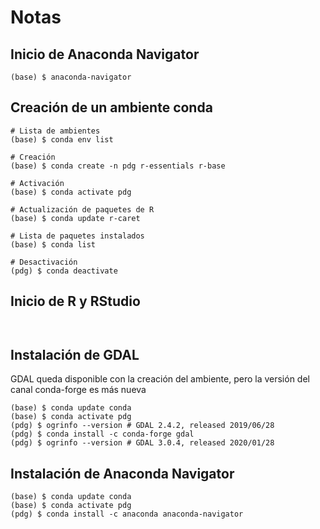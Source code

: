 # Notas

## Inicio de Anaconda Navigator
```terminal
(base) $ anaconda-navigator
```

## Creación de un ambiente conda
```terminal
# Lista de ambientes
(base) $ conda env list

# Creación
(base) $ conda create -n pdg r-essentials r-base

# Activación
(base) $ conda activate pdg

# Actualización de paquetes de R
(base) $ conda update r-caret

# Lista de paquetes instalados
(base) $ conda list

# Desactivación
(pdg) $ conda deactivate
```

## Inicio de R y RStudio
```terminal


```

## Instalación de GDAL
GDAL queda disponible con la creación del ambiente, pero la versión del canal conda-forge es más nueva
```terminal
(base) $ conda update conda
(base) $ conda activate pdg
(pdg) $ ogrinfo --version # GDAL 2.4.2, released 2019/06/28
(pdg) $ conda install -c conda-forge gdal
(pdg) $ ogrinfo --version # GDAL 3.0.4, released 2020/01/28
```

## Instalación de Anaconda Navigator
```terminal
(base) $ conda update conda
(base) $ conda activate pdg
(pdg) $ conda install -c anaconda anaconda-navigator
```
